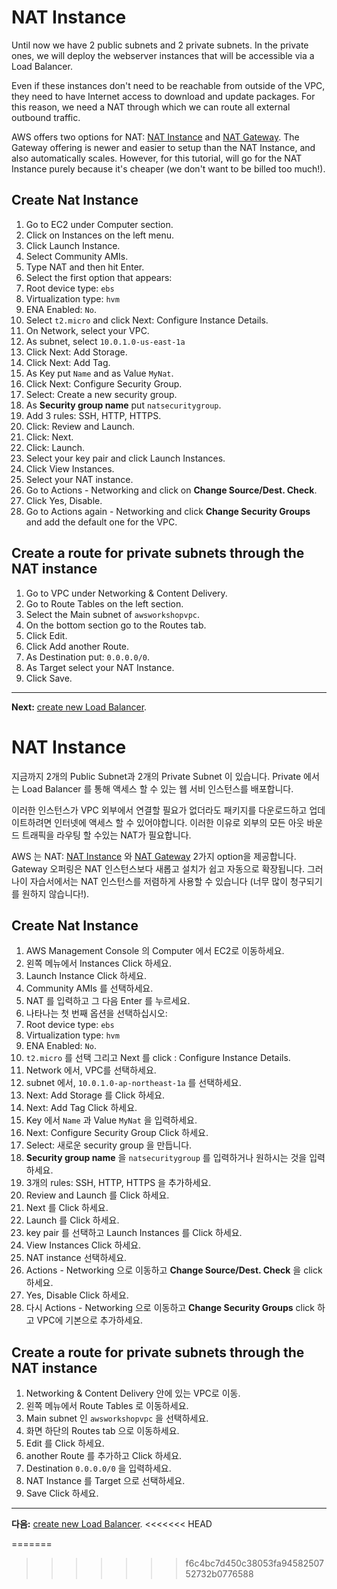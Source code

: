 # NAT Instance

Until now we have 2 public subnets and 2 private subnets. In the private ones, we will deploy the webserver instances that will be accessible via a Load Balancer.

Even if these instances don't need to be reachable from outside of the VPC, they need to have Internet access to download and update packages. For this reason, we need a NAT through which we can route all external outbound traffic.

AWS offers two options for NAT: [NAT Instance](http://docs.aws.amazon.com/AmazonVPC/latest/UserGuide/VPC_NAT_Instance.html) and [NAT Gateway](http://docs.aws.amazon.com/AmazonVPC/latest/UserGuide/vpc-nat-gateway.html).
The Gateway offering is newer and easier to setup than the NAT Instance, and also automatically scales. However, for this tutorial, will go for the NAT Instance purely because it's cheaper (we don't want to be billed too much!).

## Create Nat Instance
1. Go to EC2 under Computer section.
2. Click on Instances on the left menu.
3. Click Launch Instance.
4. Select Community AMIs.
5. Type NAT and then hit Enter.
6. Select the first option that appears:
  1. Root device type: `ebs`
  2. Virtualization type: `hvm`
  3. ENA Enabled: `No`.
7. Select `t2.micro` and click Next: Configure Instance Details.
8. On Network, select your VPC.
9. As subnet, select `10.0.1.0-us-east-1a`
10. Click Next: Add Storage.
11. Click Next: Add Tag.
12. As Key put `Name` and as Value `MyNat`.
13. Click Next: Configure Security Group.
14. Select: Create a new security group.
15. As **Security group name** put `natsecuritygroup`.
16. Add 3 rules: SSH, HTTP, HTTPS.
17. Click: Review and Launch.
18. Click: Next.
19. Click: Launch.
20. Select your key pair and click Launch Instances.
21. Click View Instances.
22. Select your NAT instance.
23. Go to Actions - Networking and click on **Change Source/Dest. Check**.
24. Click Yes, Disable.
25. Go to Actions again - Networking and click **Change Security Groups** and add the default one for the VPC.

## Create a route for private subnets through the NAT instance
1. Go to VPC under Networking & Content Delivery.
2. Go to Route Tables on the left section.
3. Select the Main subnet of `awsworkshopvpc`.
4. On the bottom section go to the Routes tab.
5. Click Edit.
6. Click Add another Route.
7. As Destination put: `0.0.0.0/0`.
8. As Target select your NAT Instance.
9. Click Save.

---
**Next:** [create new Load Balancer](/workshop/vpc-subnets-bastion/04-load-balancer.md).

# NAT Instance

지금까지 2개의 Public Subnet과 2개의 Private Subnet 이 있습니다. Private 에서는 Load Balancer 를 통해 액세스 할 수 있는 웹 서비 인스턴스를 배포합니다.

이러한 인스턴스가 VPC 외부에서 연결할 필요가 없더라도 패키지를 다운로드하고 업데이트하려면 인터넷에 액세스 할 수 있어야합니다. 이러한 이유로 외부의 모든 아웃 바운드 트래픽을 라우팅 할 수있는 NAT가 필요합니다.

AWS 는 NAT: [NAT Instance](http://docs.aws.amazon.com/AmazonVPC/latest/UserGuide/VPC_NAT_Instance.html) 와 [NAT Gateway](http://docs.aws.amazon.com/AmazonVPC/latest/UserGuide/vpc-nat-gateway.html) 2가지 option을 제공합니다. Gateway 오퍼링은 NAT 인스턴스보다 새롭고 설치가 쉽고 자동으로 확장됩니다. 그러나이 자습서에서는 NAT 인스턴스를 저렴하게 사용할 수 있습니다 (너무 많이 청구되기를 원하지 않습니다!).

## Create Nat Instance
1. AWS Management Console 의 Computer 에서 EC2로 이동하세요.
2. 왼쪽 메뉴에서 Instances Click 하세요.
3. Launch Instance Click 하세요.
4. Community AMIs 를 선택하세요.
5. NAT 를 입력하고 그 다음 Enter 를 누르세요.
6. 나타나는 첫 번째 옵션을 선택하십시오:
  1. Root device type: `ebs`
  2. Virtualization type: `hvm`
  3. ENA Enabled: `No`.
7. `t2.micro` 를 선택 그리고 Next 를 click : Configure Instance Details.
8. Network 에서, VPC를 선택하세요.
9. subnet 에서, `10.0.1.0-ap-northeast-1a` 를 선택하세요.
10. Next: Add Storage 를 Click 하세요.
11. Next: Add Tag Click 하세요.
12. Key 에서 `Name` 과 Value `MyNat` 을 입력하세요.
13. Next: Configure Security Group Click 하세요.
14. Select: 새로운 security group 을 만듭니다.
15. **Security group name** 을 `natsecuritygroup` 를 입력하거나 원하시는 것을 입력하세요.
16. 3개의 rules: SSH, HTTP, HTTPS 을 추가하세요.
17. Review and Launch 를 Click 하세요.
18. Next 를 Click 하세요.
19. Launch 를 Click 하세요.
20. key pair 를 선택하고 Launch Instances 를 Click 하세요.
21. View Instances Click 하세요.
22. NAT instance 선택하세요.
23. Actions - Networking 으로 이동하고 **Change Source/Dest. Check** 을 click 하세요.
24. Yes, Disable Click 하세요.
25. 다시 Actions - Networking 으로 이동하고 **Change Security Groups** click 하고 VPC에 기본으로 추가하세요.

## Create a route for private subnets through the NAT instance
1. Networking & Content Delivery 안에 있는 VPC로 이동.
2. 왼쪽 메뉴에서 Route Tables 로 이동하세요.
3. Main subnet 인 `awsworkshopvpc` 을 선택하세요.
4. 화면 하단의 Routes tab 으로 이동하세요.
5. Edit 를 Click 하세요.
6. another Route 를 추가하고 Click 하세요.
7. Destination `0.0.0.0/0` 을 입력하세요.
8. NAT Instance 를 Target 으로 선택하세요.
9. Save Click 하세요.

---
**다음:** [create new Load Balancer](/workshop/vpc-subnets-bastion/04-load-balancer.md).
<<<<<<< HEAD

=======
>>>>>>> f6c4bc7d450c38053fa9458250752732b0776588
